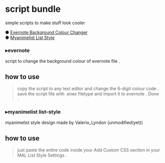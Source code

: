 <h1> script bundle </h1>

simple scripts to make stuff look cooler 

● [Evernote Background Colour Changer](https://github.com/sky2lz/script-bundle#evernote)<br>
● [Myanimelist List Style](https://github.com/sky2lz/script-bundle#myanimelist-list-style)

### ▸evernote
script to change the background colour of evernote file . 

## how to use 
>copy the script to any text editor and change the 6-digit colour code . save the script file with .enex filetype and import it to evernote . Done .

### ▸myanimelist list-style
myanimelist style design made by Valerio_Lyndon (unmodified(yet))

## how to use 
>just paste the entire code inside your Add Custom CSS section in your MAL List Style Settings .
